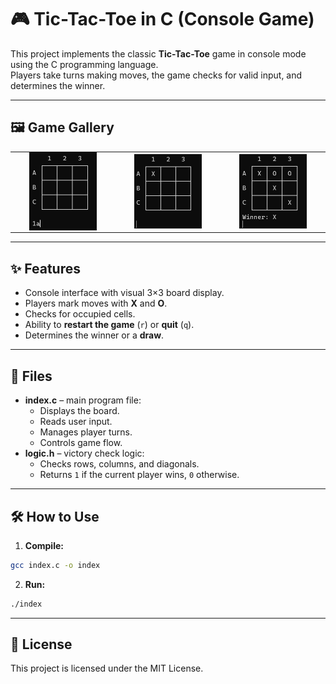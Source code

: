 # 🎮 Tic-Tac-Toe in C (Console Game)

This project implements the classic **Tic-Tac-Toe** game in console mode using the C programming language.  
Players take turns making moves, the game checks for valid input, and determines the winner.

---

## 🖼 Game Gallery

<div align="center">
<table>
  <tr>
    <td style="padding: 0 30px;"><img src="images/1.png" alt="Start Screen" width="300"></td>
    <td style="padding: 0 30px;"><img src="images/2.png" alt="Player X Move" width="300"></td>
    <td style="padding: 0 30px;"><img src="images/3.png" alt="Player O Move" width="300"></td>
  </tr>
</table>
</div>

---

## ✨ Features
- Console interface with visual 3×3 board display.
- Players mark moves with **X** and **O**.
- Checks for occupied cells.
- Ability to **restart the game** (`r`) or **quit** (`q`).
- Determines the winner or a **draw**.

---

## 📂 Files
- **index.c** – main program file:
  - Displays the board.
  - Reads user input.
  - Manages player turns.
  - Controls game flow.
- **logic.h** – victory check logic:
  - Checks rows, columns, and diagonals.
  - Returns `1` if the current player wins, `0` otherwise.

---

## 🛠 How to Use

1. **Compile:**
```bash
gcc index.c -o index
```

2. **Run:**
```bash
./index
```

---

## 📄 License
This project is licensed under the MIT License.
